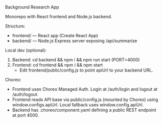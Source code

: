 Background Research App

Monorepo with React frontend and Node.js backend.

Structure:
- frontend/ — React app (Create React App)
- backend/ — Node.js Express server exposing /api/summarize

Local dev (optional):
1) Backend: cd backend && npm i && npm run start (PORT=4000)
2) Frontend: cd frontend && npm i && npm start
   - Edit frontend/public/config.js to point apiUrl to your backend URL.

Choreo:
- Frontend uses Choreo Managed Auth. Login at /auth/login and logout at /auth/logout.
- Frontend reads API base via public/config.js (mounted by Choreo) using window.configs.apiUrl. Local fallback uses window.config.apiUrl.
- Backend has .choreo/component.yaml defining a public REST endpoint at port 4000.
